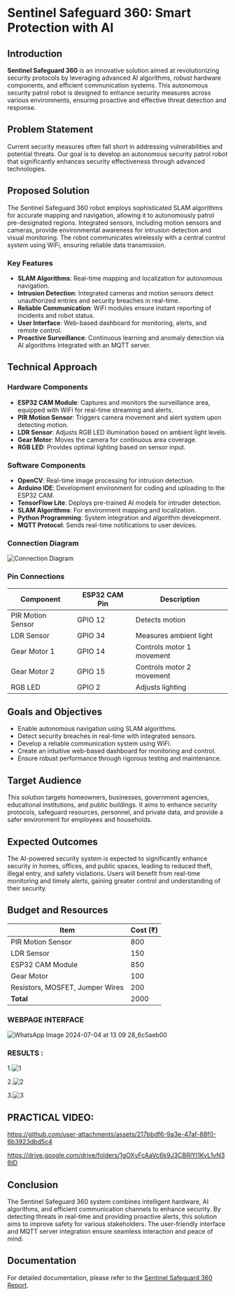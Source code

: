 # Sentinel Safeguard 360: Smart Protection with AI

## Introduction
**Sentinel Safeguard 360** is an innovative solution aimed at revolutionizing security protocols by leveraging advanced AI algorithms, robust hardware components, and efficient communication systems. This autonomous security patrol robot is designed to enhance security measures across various environments, ensuring proactive and effective threat detection and response.

## Problem Statement
Current security measures often fall short in addressing vulnerabilities and potential threats. Our goal is to develop an autonomous security patrol robot that significantly enhances security effectiveness through advanced technologies.

## Proposed Solution
The Sentinel Safeguard 360 robot employs sophisticated SLAM algorithms for accurate mapping and navigation, allowing it to autonomously patrol pre-designated regions. Integrated sensors, including motion sensors and cameras, provide environmental awareness for intrusion detection and visual monitoring. The robot communicates wirelessly with a central control system using WiFi, ensuring reliable data transmission.

### Key Features
- **SLAM Algorithms**: Real-time mapping and localization for autonomous navigation.
- **Intrusion Detection**: Integrated cameras and motion sensors detect unauthorized entries and security breaches in real-time.
- **Reliable Communication**: WiFi modules ensure instant reporting of incidents and robot status.
- **User Interface**: Web-based dashboard for monitoring, alerts, and remote control.
- **Proactive Surveillance**: Continuous learning and anomaly detection via AI algorithms integrated with an MQTT server.

## Technical Approach

### Hardware Components
- **ESP32 CAM Module**: Captures and monitors the surveillance area, equipped with WiFi for real-time streaming and alerts.
- **PIR Motion Sensor**: Triggers camera movement and alert system upon detecting motion.
- **LDR Sensor**: Adjusts RGB LED illumination based on ambient light levels.
- **Gear Motor**: Moves the camera for continuous area coverage.
- **RGB LED**: Provides optimal lighting based on sensor input.

### Software Components
- **OpenCV**: Real-time image processing for intrusion detection.
- **Arduino IDE**: Development environment for coding and uploading to the ESP32 CAM.
- **TensorFlow Lite**: Deploys pre-trained AI models for intruder detection.
- **SLAM Algorithms**: For environment mapping and localization.
- **Python Programming**: System integration and algorithm development.
- **MQTT Protocol**: Sends real-time notifications to user devices.
  
### Connection Diagram
![Connection Diagram](https://drive.google.com/uc?export=view&id=1cwItm6PWIRVNIh_fk9lSIsK9oXjjuMGn)

### Pin Connections

| Component          | ESP32 CAM Pin | Description                 |
|--------------------|---------------|-----------------------------|
| PIR Motion Sensor  | GPIO 12       | Detects motion              |
| LDR Sensor         | GPIO 34       | Measures ambient light      |
| Gear Motor 1       | GPIO 14       | Controls motor 1 movement   |
| Gear Motor 2       | GPIO 15       | Controls motor 2 movement   |
| RGB LED            | GPIO 2        | Adjusts lighting            |

## Goals and Objectives
- Enable autonomous navigation using SLAM algorithms.
- Detect security breaches in real-time with integrated sensors.
- Develop a reliable communication system using WiFi.
- Create an intuitive web-based dashboard for monitoring and control.
- Ensure robust performance through rigorous testing and maintenance.

## Target Audience
This solution targets homeowners, businesses, government agencies, educational institutions, and public buildings. It aims to enhance security protocols, safeguard resources, personnel, and private data, and provide a safer environment for employees and households.

## Expected Outcomes
The AI-powered security system is expected to significantly enhance security in homes, offices, and public spaces, leading to reduced theft, illegal entry, and safety violations. Users will benefit from real-time monitoring and timely alerts, gaining greater control and understanding of their security.

## Budget and Resources

| Item                        | Cost (₹) |
|-----------------------------|----------|
| PIR Motion Sensor           | 800      |
| LDR Sensor                  | 150      |
| ESP32 CAM Module            | 850      |
| Gear Motor                  | 100      |
| Resistors, MOSFET, Jumper Wires | 200  |
| **Total**                   | 2000     |

### WEBPAGE INTERFACE
![WhatsApp Image 2024-07-04 at 13 09 28_6c5aeb00](https://github.com/GOUTHAMBB/Sentinel-Safeguard-360/assets/110834190/12d56152-eeb1-4e38-a562-7dd12086b5ea)

### RESULTS :

1.![1](https://github.com/GOUTHAMBB/Sentinel-Safeguard-360/assets/110834190/047c6222-0c41-4805-949b-83f7289602bd)

2.![2](https://github.com/GOUTHAMBB/Sentinel-Safeguard-360/assets/110834190/aefa99a8-a6b8-4615-8577-a81739eb696b)

3.![3](https://github.com/GOUTHAMBB/Sentinel-Safeguard-360/assets/110834190/d1ecd36e-9d03-469a-a7a7-77fda855d49e)

## PRACTICAL VIDEO:

https://github.com/user-attachments/assets/217bbdf6-9a3e-47af-88f0-6b3923dbd5c4

https://drive.google.com/drive/folders/1gOXyFcAaVc6k9J3CBRlYI1KvL1vN36tD


## Conclusion
The Sentinel Safeguard 360 system combines intelligent hardware, AI algorithms, and efficient communication channels to enhance security. By detecting threats in real-time and providing proactive alerts, this solution aims to improve safety for various stakeholders. The user-friendly interface and MQTT server integration ensure seamless interaction and peace of mind.

## Documentation
For detailed documentation, please refer to the [Sentinel Safeguard 360 Report](https://drive.google.com/file/d/13sIAQ4KSWMCDfzRS-VC6yvgaMrkVyByW/view).

